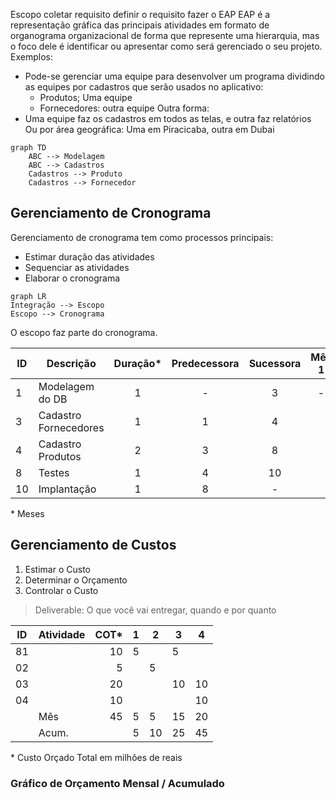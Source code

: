 Escopo
coletar requisito
definir o requisito
fazer o EAP
EAP é a representação gráfica das principais atividades em formato de organograma organizacional de forma que represente uma hierarquia, mas o foco dele é identificar ou apresentar como será gerenciado o seu projeto.
Exemplos:
- Pode-se gerenciar uma equipe para desenvolver um programa dividindo as equipes por cadastros que serão usados no aplicativo:
	- Produtos; Uma equipe
	- Fornecedores: outra equipe
Outra forma:
- Uma equipe faz os cadastros em todos as telas, e outra faz relatórios
Ou por área geográfica: Uma em Piracicaba, outra em Dubai

```mermaid
graph TD
    ABC --> Modelagem
    ABC --> Cadastros
    Cadastros --> Produto
    Cadastros --> Fornecedor
```

## Gerenciamento de Cronograma
Gerenciamento de cronograma tem como processos principais:
- Estimar duração das atividades
- Sequenciar as atividades
- Elaborar o cronograma

```mermaid
graph LR
Integração --> Escopo 
Escopo --> Cronograma
```

O escopo faz parte do cronograma.

| ID | Descrição | Duração* | Predecessora | Sucessora | Mês 1 | Mês 2 | Mês 3 |
|--|--|:--:|:--:|:--:|:--:|:--:|:--:|
| 1 | Modelagem do DB | 1 | - | 3 | - |  |  |  |
| 3 | Cadastro Fornecedores | 1 | 1 | 4 |  | - | - |
| 4 | Cadastro Produtos | 2 | 3 | 8 |  |  |  |
| 8 | Testes | 1 | 4 | 10 |  |  |  |
| 10 | Implantação | 1 | 8 | - |  |  |  |
\* Meses

## Gerenciamento de Custos

 1. Estimar o Custo
 2. Determinar o Orçamento
 3. Controlar o Custo

> Deliverable: O que você vai entregar, quando e por quanto

| ID | Atividade | COT* | 1 | 2 | 3 | 4 |
|--|--|--:|--|--|--|--|
| 81 |  | 10 | 5| | 5 |  |
| 02 |   | 5  | | 5 | | |
| 03 | | 20 | | | 10 | 10 |
| 04 | | 10 | | | | 10 |
| | Mês | 45 | 5 | 5 | 15 | 20|
| | Acum. | | 5 | 10 | 25 | 45 |
\* Custo Orçado Total em milhões de reais

### Gráfico de Orçamento Mensal / Acumulado
<!--stackedit_data:
eyJoaXN0b3J5IjpbLTI5NzkwMzk1NSw4MDIwMTIwODcsLTExNj
IxNzE2NzddfQ==
-->